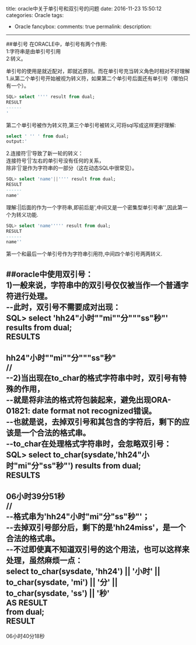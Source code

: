 title: oracle中关于单引号和双引号的问题
date: 2016-11-23 15:50:12
categories: Oracle
tags:
- Oracle
fancybox:
comments: true
permalink: 
description: 
---

##单引号
在ORACLE中，单引号有两个作用:  
1:字符串是由单引号引用  
2:转义。  

单引号的使用是就近配对，即就近原则。而在单引号充当转义角色时相对不好理解  
1.从第二个单引号开始被视为转义符，如果第二个单引号后面还有单引号（哪怕只有一个）。
   
```sql     
SQL> select '''' result from dual;  
RESULT  
------  
'      
```

第二个单引号被作为转义符,第三个单引号被转义,可将sql写成这样更好理解:  
```sql
select ' '' ' from dual;  
output:'  
```

2.连接符‘||’导致了新一轮的转义：  
连接符号‘||’左右的单引号没有任何的关系，  
除非‘||’是作为字符串的一部分（这在动态SQL中很常见）。  
```sql
SQL> select 'name'||'''' result from dual;  
RESULT  
------  
name'   
```
理解:||后面的作为一个字符串,即前后是',中间又是一个密集型单引号串'',因此第一个为转义功能.  
```sql
SQL> select 'name''''' result from dual;  
RESULT  
------  
name''  
```
第一个和最后一个单引号作为字符串引用符,中间四个单引号两两转义.  

##oracle中使用双引号：  
1)一般来说，字符串中的双引号仅仅被当作一个普通字符进行处理。  
--此时，双引号不需要成对出现：  
SQL> select 'hh24"小时""mi""分"""ss"秒"' results from dual;  
RESULTS  
-------------------------  
hh24"小时""mi""分"""ss"秒"  
//  
--2)当出现在to_char的格式字符串中时，双引号有特殊的作用，  
--就是将非法的格式符包装起来，避免出现ORA-01821: date format not recognized错误。  
--也就是说，去掉双引号和其包含的字符后，剩下的应该是一个合法的格式串。  
--to_char在处理格式字符串时，会忽略双引号：  
SQL> select to_char(sysdate,'hh24"小时"mi"分"ss"秒"') results from dual;  
RESULTS  
--------------  
06小时39分51秒  
//  
--格式串为'hh24"小时"mi"分"ss"秒"'；  
--去掉双引号部分后，剩下的是'hh24miss'，是一个合法的格式串。  
--不过即使真不知道双引号的这个用法，也可以这样来处理，虽然麻烦一点：  
select to_char(sysdate, 'hh24') || '小时' ||  
       to_char(sysdate, 'mi') || '分' ||  
       to_char(sysdate, 'ss') || '秒'  
       AS RESULT   
from dual;  
RESULT  
--------------  
06小时40分18秒  

```